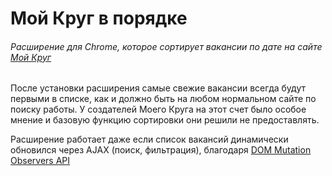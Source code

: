 # Мой Круг в порядке

###### Расширение для Chrome, которое сортирует вакансии по дате на сайте [Мой Круг](https://moikrug.ru)

После установки расширения самые свежие вакансии всегда будут первыми в списке, как и должно быть на любом нормальном сайте по поиску работы. У создателей Моего Круга на этот счет было особое мнение и базовую функцию сортировки они решили не предоставлять.

Расширение работает даже если список вакансий динамически обновился через AJAX (поиск, фильтрация), благодаря [DOM Mutation Observers API](https://www.w3.org/TR/dom/#mutation-observers)
